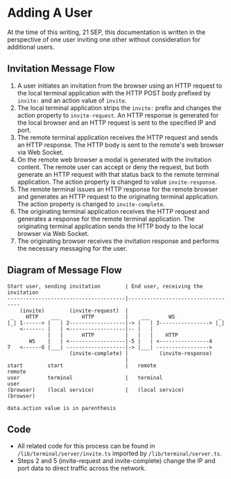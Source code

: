 # Adding A User
At the time of this writing, 21 SEP, this documentation is written in the perspective of one user inviting one other without consideration for additional users.

## Invitation Message Flow
1. A user initiates an invitation from the browser using an HTTP request to the local terminal application with the HTTP POST body prefixed by `invite:` and an action value of `invite`.
2. The local terminal application strips the `invite:` prefix and changes the action property to `invite-request`.  An HTTP response is generated for the local browser and an HTTP request is sent to the specified IP and port.
3. The remote terminal application receives the HTTP request and sends an HTTP response.  The HTTP body is sent to the remote's web browser via Web Socket.
4. On the remote web browser a modal is generated with the invitation content.  The remote user can accept or deny the request, but both generate an HTTP request with that status back to the remote terminal application.  The action property is changed to value `invite-response`.
5. The remote terminal issues an HTTP response for the remote browser and generates an HTTP request to the originating terminal application.  The action property is changed to `invite-complete`.
6. The originating terminal application receives the HTTP request and generates a response for the remote terminal application.  The originating terminal application sends the HTTP body to the local browser via Web Socket.
7. The originating browser receives the invitation response and performs the necessary messaging for the user.


## Diagram of Message Flow
```
Start user, sending invitation        | End user, receiving the invitation
--------------------------------------|-----------------------------------
    (invite)        (invite-request)  |
 _    HTTP    ___       HTTP          |    ___      WS              _
|_| 1------> |   | 2------------------|-> |   | 3----------------> |_|
    <------- |   | <------------------|-- |   |
             |   |      HTTP          |   |   |    HTTP
       WS    |   | <------------------|-5 |   | <----------------4
7   <------6 |___| -------------------|-> |___| ----------------->
                    (invite-complete) |          (invite-response)
                                      | 
start        start                    |   remote                   remote
user         terminal                 |   terminal                 user
(browser)    (local service)          |   (local service)          (browser)

data.action value is in parenthesis
```

## Code
* All related code for this process can be found in `/lib/terminal/server/invite.ts` imported by `/lib/terminal/server.ts`.
* Steps 2 and 5 (invite-request and invite-complete) change the IP and port data to direct traffic across the network.
